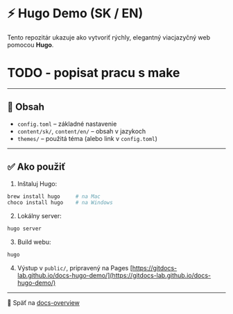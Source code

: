 # ⚡ Hugo Demo (SK / EN)

Tento repozitár ukazuje ako vytvoriť rýchly, elegantný viacjazyčný web pomocou **Hugo**.
# TODO - popisat pracu s make
---

## 📘 Obsah

* `config.toml` – základné nastavenie
* `content/sk/`, `content/en/` – obsah v jazykoch
* `themes/` – použitá téma (alebo link v `config.toml`)

---

## ✅ Ako použiť

1. Inštaluj Hugo:

```bash
brew install hugo     # na Mac
choco install hugo    # na Windows
```

2. Lokálny server:

```bash
hugo server
```

3. Build webu:

```bash
hugo
```

4. Výstup v `public/`, pripravený na Pages
[https://gitdocs-lab.github.io/docs-hugo-demo/](https://gitdocs-lab.github.io/docs-hugo-demo/)
---

🔗 Späť na [docs-overview](https://github.com/GitDocs-Lab/docs-overview)
